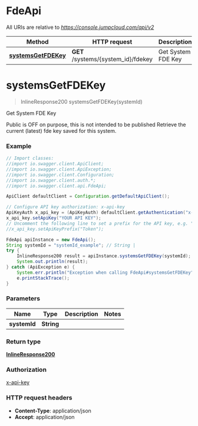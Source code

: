 # FdeApi

All URIs are relative to *https://console.jumpcloud.com/api/v2*

Method | HTTP request | Description
------------- | ------------- | -------------
[**systemsGetFDEKey**](FdeApi.md#systemsGetFDEKey) | **GET** /systems/{system_id}/fdekey | Get System FDE Key


<a name="systemsGetFDEKey"></a>
# **systemsGetFDEKey**
> InlineResponse200 systemsGetFDEKey(systemId)

Get System FDE Key

Public is OFF on purpose, this is not intended to be published  Retrieve the current (latest) fde key saved for this system.

### Example
```java
// Import classes:
//import io.swagger.client.ApiClient;
//import io.swagger.client.ApiException;
//import io.swagger.client.Configuration;
//import io.swagger.client.auth.*;
//import io.swagger.client.api.FdeApi;

ApiClient defaultClient = Configuration.getDefaultApiClient();

// Configure API key authorization: x-api-key
ApiKeyAuth x_api_key = (ApiKeyAuth) defaultClient.getAuthentication("x-api-key");
x_api_key.setApiKey("YOUR API KEY");
// Uncomment the following line to set a prefix for the API key, e.g. "Token" (defaults to null)
//x_api_key.setApiKeyPrefix("Token");

FdeApi apiInstance = new FdeApi();
String systemId = "systemId_example"; // String | 
try {
    InlineResponse200 result = apiInstance.systemsGetFDEKey(systemId);
    System.out.println(result);
} catch (ApiException e) {
    System.err.println("Exception when calling FdeApi#systemsGetFDEKey");
    e.printStackTrace();
}
```

### Parameters

Name | Type | Description  | Notes
------------- | ------------- | ------------- | -------------
 **systemId** | **String**|  |

### Return type

[**InlineResponse200**](InlineResponse200.md)

### Authorization

[x-api-key](../README.md#x-api-key)

### HTTP request headers

 - **Content-Type**: application/json
 - **Accept**: application/json


